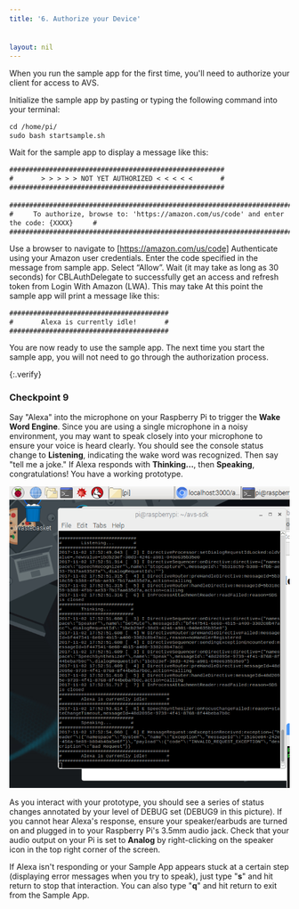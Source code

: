 ```yaml
---
title: '6. Authorize your Device'


layout: nil
---
```

When you run the sample app for the first time, you'll need to authorize your client for access to AVS.

Initialize the sample app by pasting or typing the following command into your terminal:


```
cd /home/pi/
sudo bash startsample.sh
```

Wait for the sample app to display a message like this:
```
######################################################
#       > > > > > NOT YET AUTHORIZED < < < < <       #
######################################################

############################################################################################
#     To authorize, browse to: 'https://amazon.com/us/code' and enter the code: {XXXX}     #
############################################################################################
```
 Use a browser to navigate to [https://amazon.com/us/code] 
    Authenticate using your Amazon user credentials.
    Enter the code specified in the message from sample app.
    Select “Allow”.
Wait (it may take as long as 30 seconds) for CBLAuthDelegate to successfully get an access and refresh token from Login With Amazon (LWA). This may take At this point the sample app will print a message like this:
```
########################################
#       Alexa is currently idle!       #
########################################
```
You are now ready to use the sample app. The next time you start the sample app, you will not need to go through the authorization process.

{:.verify}
### Checkpoint 9

Say "Alexa" into the microphone on your Raspberry Pi to trigger the **Wake Word Engine**.  Since you are using a single microphone in a noisy environment, you may want to speak closely into your microphone to ensure your voice is heard clearly.  You should see the console status change to **Listening**, indicating the wake word was recognized.  Then say "tell me a joke." If Alexa responds with **Thinking...**, then **Speaking**, congratulations!  You have a working prototype.  

![app running](../assets/app_running.png)

As you interact with your prototype, you should see a series of status changes annotated by your level of DEBUG set (DEBUG9 in this picture).  If you cannot hear Alexa's response, ensure your speaker/earbuds are turned on and plugged in to your Raspberry Pi's 3.5mm audio jack.  Check that your audio output on your Pi is set to **Analog** by right-clicking on the speaker icon in the top right corner of the screen.

If Alexa isn't responding or your Sample App appears stuck at a certain step (displaying error messages when you try to speak), just type "**s**" and hit return to stop that interaction.  You can also type "**q**" and hit return to exit from the Sample App.


